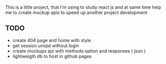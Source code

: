 This is a little project, that i'm using to study react js and at same time help me to create mockup apis to speed up another project development

## TODO

 - create 404 page and home with style
 - get session uniqid without login
 - create mockups api with methods option and responses ( json )
 - lightweigth db to host in github pages
